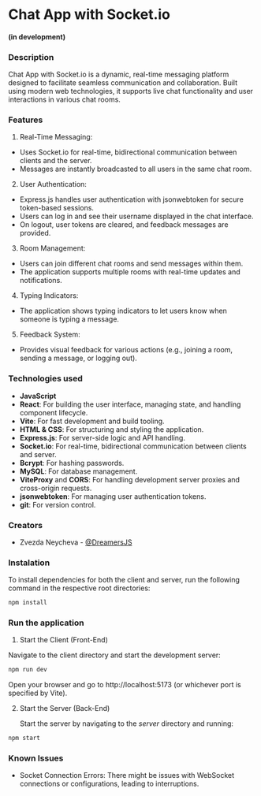 # Chat App with Socket.io

#### (in development)

### Description

Chat App with Socket.io is a dynamic, real-time messaging platform designed to facilitate seamless communication and collaboration. Built using modern web technologies, it supports live chat functionality and user interactions in various chat rooms.

### Features

1. Real-Time Messaging:
   
- Uses Socket.io for real-time, bidirectional communication between clients and the server.
- Messages are instantly broadcasted to all users in the same chat room.

2. User Authentication:

- Express.js handles user authentication with jsonwebtoken for secure token-based sessions.
- Users can log in and see their username displayed in the chat interface.
- On logout, user tokens are cleared, and feedback messages are provided.
  
3. Room Management:
   
- Users can join different chat rooms and send messages within them.
- The application supports multiple rooms with real-time updates and notifications.
  
4. Typing Indicators:
   
- The application shows typing indicators to let users know when someone is typing a message.
  
5. Feedback System:
   
- Provides visual feedback for various actions (e.g., joining a room, sending a message, or logging out).
  

### Technologies used


- **JavaScript**
- **React**: For building the user interface, managing state, and handling component lifecycle.
- **Vite**:  For fast development and build tooling.
- **HTML & CSS**: For structuring and styling the application.
- **Express.js**:  For server-side logic and API handling.
- **Socket.io**: For real-time, bidirectional communication between clients and server.
- **Bcrypt**: For hashing passwords.
- **MySQL**: For database management.
- **ViteProxy** and **CORS**: For handling development server proxies and cross-origin requests.
- **jsonwebtoken**: For managing user authentication tokens.
- **git**: For version control.


### Creators

- Zvezda Neycheva - [@DreamersJS](https://github.com/DreamersJS)


### Instalation

To install dependencies for both the client and server, run the following command in the respective root directories:

```bash
npm install
```

### Run the application


1. Start the Client (Front-End)

Navigate to the client directory and start the development server:
```bash
npm run dev

```
Open your browser and go to http://localhost:5173 (or whichever port is specified by Vite).

2. Start the Server (Back-End)
   
   Start the server by navigating to the *server* directory and running:

```bash
npm start

```

### Known Issues

- Socket Connection Errors: There might be issues with WebSocket connections or configurations, leading to interruptions.